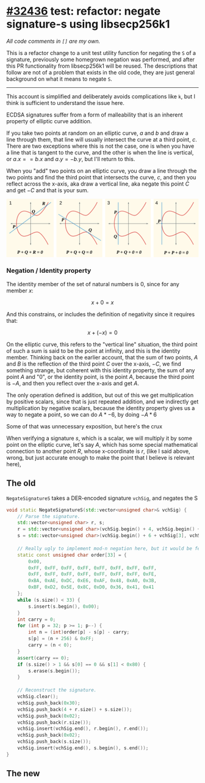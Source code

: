 # [#32436](https://github.com/bitcoin/bitcoin/pull/32436) test: refactor: negate signature-s using libsecp256k1
_All code comments in `[]` are my own._

This is a refactor change to a unit test utility function for negating the `S`
of a signature, previously some homegrown negation was performed, and after this
PR functionality from libsecp256k1 will be reused. The descriptions that follow
are not of a problem that exists in the old code, they are just general
background on what it means to negate `S`.

---

This account is simplified and deliberately avoids complications like `k`, but
I think is sufficient to understand the issue here.

ECDSA signatures suffer from a form of malleability that is an inherent property
of elliptic curve addition.

If you take two points at random on an elliptic curve, $a$ and $b$ and draw a
line through them, that line will usually intersect the curve at a third point,
$c$. There are two exceptions where this is not the case, one is when you have a
line that is tangent to the curve, and the other is when the line is vertical,
or $a.x == b.x$ and $a.y = -b.y$, but I'll return to this.

When you "add" two points on an elliptic curve, you draw a line through the two
points and find the third point that intersects the curve, $c$, and then you
reflect across the x-axis, aka draw a vertical line, aka negate this point $C$
and get $-C$ and that is your sum.

![CC BY-SA 3.0 - Author: SuperManu (https://commons.wikimedia.org/wiki/File:ECClines.svg)](ECClines.svg "ECC Lines, CC BY-SA 3.0")

### Negation / Identity property

The identity member of the set of natural numbers is 0, since for any member $x$:

$$ x + 0 = x $$

And this constrains, or includes the definition of negativity since it requires
that:

$$ x + (-x) = 0 $$

On the elliptic curve, this refers to the "vertical line" situation, the third
point of such a sum is said to be the point at infinity, and this is the
identity member. Thinking back on the earlier account, that the sum of two
points, $A$ and $B$ is the reflection of the third point $C$ over the x-axis,
$-C$, we find something strange, but coherent with this identity property, the
sum of any point $A$ and "0", or the identity point, is the point $A$, because
the third point is $-A$, and then you reflect over  the x-axis and get $A$.

The only operation defined is addition, but out of this we get multiplication by
positive scalars, since that is just repeated addition, and we indirectly get
multiplication by negative scalars, because the identity property gives us a way
to negate a point, so we can do $A * -6$, by doing $-A * 6$

Some of that was unnecessary exposition, but here's the crux

When verifying a signature $s$, which is a scalar, we will multiply it by some
point on the elliptic curve, let's say $A$, which has some special mathematical
connection to another point $R$, whose x-coordinate is $r$, (like I said above, wrong, but just accurate
enough to make the point that I believe is relevant here), 







## The old

`NegateSignatureS` takes a DER-encoded signature `vchSig`, and negates the S

```cpp
void static NegateSignatureS(std::vector<unsigned char>& vchSig) {
    // Parse the signature.
    std::vector<unsigned char> r, s;
    r = std::vector<unsigned char>(vchSig.begin() + 4, vchSig.begin() + 4 + vchSig[3]);
    s = std::vector<unsigned char>(vchSig.begin() + 6 + vchSig[3], vchSig.begin() + 6 + vchSig[3] + vchSig[5 + vchSig[3]]);

    // Really ugly to implement mod-n negation here, but it would be feature creep to expose such functionality from libsecp256k1.
    static const unsigned char order[33] = {
        0x00,
        0xFF, 0xFF, 0xFF, 0xFF, 0xFF, 0xFF, 0xFF, 0xFF,
        0xFF, 0xFF, 0xFF, 0xFF, 0xFF, 0xFF, 0xFF, 0xFE,
        0xBA, 0xAE, 0xDC, 0xE6, 0xAF, 0x48, 0xA0, 0x3B,
        0xBF, 0xD2, 0x5E, 0x8C, 0xD0, 0x36, 0x41, 0x41
    };
    while (s.size() < 33) {
        s.insert(s.begin(), 0x00);
    }
    int carry = 0;
    for (int p = 32; p >= 1; p--) {
        int n = (int)order[p] - s[p] - carry;
        s[p] = (n + 256) & 0xFF;
        carry = (n < 0);
    }
    assert(carry == 0);
    if (s.size() > 1 && s[0] == 0 && s[1] < 0x80) {
        s.erase(s.begin());
    }

    // Reconstruct the signature.
    vchSig.clear();
    vchSig.push_back(0x30);
    vchSig.push_back(4 + r.size() + s.size());
    vchSig.push_back(0x02);
    vchSig.push_back(r.size());
    vchSig.insert(vchSig.end(), r.begin(), r.end());
    vchSig.push_back(0x02);
    vchSig.push_back(s.size());
    vchSig.insert(vchSig.end(), s.begin(), s.end());
}
```

## The new


